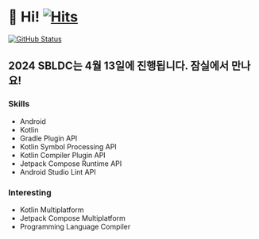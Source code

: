 # 👋 Hi! [![Hits](https://hits.seeyoufarm.com/api/count/incr/badge.svg?url=https%3A%2F%2Fgithub.com%2Fjisungbin%2Fjisungbin&count_bg=%2396D667&title_bg=%23555555&icon=ghostery.svg&icon_color=%23FFFFFF&title=see+my+profile&edge_flat=false)](https://github.com/jisungbin/fashion-guide)

<a href="https://github.com/jisungbin"><img alt="GitHub Status" src="https://github-readme-stats.vercel.app/api?username=jisungbin&hide=contribs&show_icons=true&include_all_commits=true&count_private=true"/></a>

## 2024 SBLDC는 4월 13일에 진행됩니다. 잠실에서 만나요!

### Skills

- Android
- Kotlin
- Gradle Plugin API
- Kotlin Symbol Processing API
- Kotlin Compiler Plugin API
- Jetpack Compose Runtime API
- Android Studio Lint API

### Interesting

- Kotlin Multiplatform
- Jetpack Compose Multiplatform
- Programming Language Compiler
